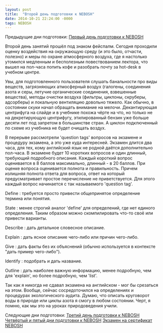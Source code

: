 ```yaml
---
layout: post
title:  "Второй день подготовки к NEBOSH"
date: 2014-10-21 22:24:00 -0000
tags: NEBOSH
---
```


Предыдущие дни подготовки:
[Первый день подготовки к NEBOSH](/blog/2014/nebosh-day1)

Второй день занятий прошёл под знаком фейспалм. Сегодня проходили оценку воздействия на окружающую среду (и это было, отчасти, полезно) и меры по охране атмосферного воздуха, где я настолько утомился медленным и бесполезным повествованием лектора, что вышел на пол-часа попить кофе и разобрать почту за hot-desk в учебном центре.

Увы, для подготовленного пользователя слушать банальности про виды веществ, загрязняющих атмосферный воздух (галогены, соединения азота и серы, летучие органические соединения, взвешенные вещества), методы очистки воздуха (фильтры, циклоны, скруберы, адсорберы) и локальную вентиляцию довольно тяжело. Как обычно, в состоянии скуки начал обращать внимание на мелочи. Декантирующая центрифуга на слайде и в учебнике похожа чёрте на что, но только не на декретирующую центрифугу, этилированный бензин уже больше десяти лет под запретом в большинстве стран. А циклон подключенный по схеме из учебника не будет очищать воздух.

В перерыве рассмотрели 'question tags' вопросов на экзамене и процедуру экзамена, а это уже куда интересней. Экзамен длится два часа, для тех, кому английский язык не родной даётся дополнительно пол-часа. В экзамене будет 10 коротких вопросов и один длинный, требующий подробного описания. Каждый короткий вопрос оценивается в 8 баллов максимально, длинный - в 20 баллов. При оценке вопроса оценивается полнота и правильность. Причем излишняя полнота ответа для вопроса, ответ на который предусматривает простое перечисление не приветствуется. Для этого каждый вопрос начинается с так называемого 'question tag'.

Define
: требуется просто привести общепринятое определение термина или понятия.

State
: менее строгий аналог 'define' для определений, где нет единого определения. Таким образом можно скомпилировать что-то своё или привести варианты.

Describe
: дать детальное словесное описание.

Explain
: дать ясное описание чего-либо или причин чего-либо.

Give
: дать факты без их объяснений (обычно используется в контексте "дать пример чего-либо").

Identify 
: подобрать и дать название.

Outline
: дать наиболее важную информацию, менее подробную, чем для 'explain', но более подробную, чем 'list'.

Так как я никогда не сдавал экзамена на английском - мог бы срезаться на этом. Вообще, сейчас сосредоточился на определениях и процедурах экологического аудита. Думаю, что описать круговорот воды в природе или циклы азота я смогу в любом состоянии. Черт, я помню, как мы это на уроках природоведения учили.

Следующие дни подготовки:
[Третий день подготовки к NEBOSH](/blog/2014/nebosh-day3)
[Четвёртый и пятый дни подготовки к NEBOSH](/blog/2014/nebosh-day45)
[Экзамен на сертификат NEBOSH](/blog/2014/nebosh-exam)